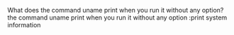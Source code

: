 What does the command uname print when you run it without any option?
the command uname print when you run it without any option :print system information
